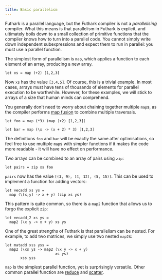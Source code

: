 ```yaml
---
title: Basic parallelism
---
```


Futhark is a parallel language, but the Futhark compiler is not a
*parallelising* compiler.  What this means is that parallelism in
Futhark is explicit, and ultimately boils down to a small
collection of primitive functions that the compiler knows how to
turn into a parallel code.  You cannot simply write down
independent subexpressions and expect them to run in parallel: you
must use a parallel function.

The simplest form of parallelism is `map`, which applies a function
to each element of an array, producing a new array.

```futhark
let xs = map (+2) [1,2,3]
```

Now `xs` has the value `[3,4,5]`.  Of course, this is a trivial
example.  In most cases, arrays must have tens of thousands of
elements for parallel execution to be worthwhile.  However, for
these examples, we will stick to arrays of a size that human minds
can comprehend.

You generally don't need to worry about chaining together multiple
`map`s, as the compiler performs [map
fusion](https://en.wikipedia.org/wiki/Loop_fission_and_fusion) to
combine multiple traversals.

```futhark
let foo = map (*3) (map (+2) [1,2,3])

let bar = map (\x -> (x + 2) * 3) [1,2,3]
```

The definitions `foo` and `bar` will be exactly the same after
optimisations, so feel free to use multiple `map`s with simpler
functions if it makes the code more readable - it will have no
effect on performance.

Two arrays can be combined to an array of pairs using `zip`:

```futhark
let pairs = zip xs foo
```

`pairs` now has the value `[(3, 9), (4, 12), (5, 15)]`.  This can
be used to implement a function for adding vectors:

```futhark
let vecadd xs ys =
  map (\(x,y) -> x + y) (zip xs ys)
```

This pattern is quite common, so there is a `map2` function that
allows us to forgo the explicit `zip`:

```futhark
let vecadd_2 xs ys =
  map2 (\x y -> x + y) xs ys
```

One of the great strengths of Futhark is that parallelism can be
nested.  For example, to add two matrices, we simply use two nested
`map2`s:

```futhark
let matadd xss yss =
  map2 (\xs ys -> map2 (\x y -> x + y)
                       xs ys)
       xss yss
```

`map` is the simplest parallel function, yet is surprisingly
versatile.  Other common parallel function are
[reduce](scan-reduce.html) and [scatter](gather-and-scatter.html).
